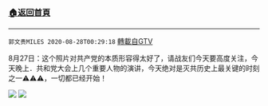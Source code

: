 ﻿###  [:house:返回首頁](https://github.com/ourhimalayas/txt)
---

`郭文贵MILES 2020-08-28T00:29:18` [轉載自GTV](https://gtv.org/web/#/UserInfo/5e596957357cc612d35a8044)

8月27日：这个照片对共产党的本质形容得太好了，请战友们今天要高度关注，今天晚上．共和党大会上几个重要人物的演讲，今天绝对是灭共历史上最关键的时刻之一⚠️⚠️⚠️，一切都已经开始！

![](https://filegroup.gtv.org/cdn-cgi/image/width=600/https://filegroup.gtv.org/group3/default/20200828/00/29/0/819096cbb9831435b67433bf207738eb.jpeg)
![](https://filegroup.gtv.org/cdn-cgi/image/width=600/https://filegroup.gtv.org/group3/default/20200828/00/29/0/821bbdab563d633495dead81d9f4857b.png)
